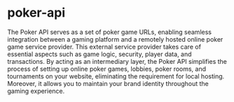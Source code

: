 # poker-api
The Poker API serves as a set of poker game URLs, enabling seamless integration between a gaming platform and a remotely hosted online poker game service provider. This external service provider takes care of essential aspects such as game logic, security, player data, and transactions. By acting as an intermediary layer, the Poker API simplifies the process of setting up online poker games, lobbies, poker rooms, and tournaments on your website, eliminating the requirement for local hosting. Moreover, it allows you to maintain your brand identity throughout the gaming experience.
